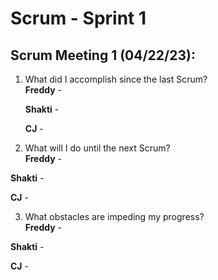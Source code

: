 # Scrum - Sprint 1

## Scrum Meeting 1 (04/22/23):

1.	What did I accomplish since the last Scrum?  
    **Freddy** - 
    
    **Shakti** - 
    
    **CJ** - 
    
2.	What will I do until the next Scrum?  
   **Freddy** -
   
  **Shakti** - 
   
  **CJ** - 
    
3.	What obstacles are impeding my progress?  
   **Freddy** -
   
  **Shakti** - 
   
  **CJ** - 
   
